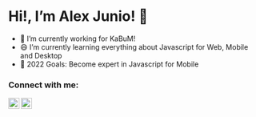<!--
**ajuniodx/ajuniodx** is a ✨ _special_ ✨ repository because its `README.md` (this file) appears on your GitHub profile.
### Hi there 👋
Here are some ideas to get you started:

- 🔭 I’m currently working for KaBuM!
- 😄 I’m currently learning everything about Javascript for Web, Mobile and Desktop
- 🤗 2022 Goals: Become expert in Javascript for Mobile
- ⚡ Fun fact: ...
[![Github Badge](https://img.shields.io/badge/-Github-000?style=flat-square&logo=Github&logoColor=white&link=https://github.com/ajuniodx)](https://github.com/ajuniodx)
-->

# Hi!, I’m  Alex Junio! 👋

- 🔭 I’m currently working for KaBuM!
- 😄 I’m currently learning everything about Javascript for Web, Mobile and Desktop
- 🤗 2022 Goals: Become expert in Javascript for Mobile

### Connect with me:
[<img align="left" alt="esdras-xavier | LinkedIn" width="22px" src="https://cdn.jsdelivr.net/npm/simple-icons@v3/icons/linkedin.svg" />][linkedin]
[<img align="left" alt="Esdras Xavier | Instagram" width="22px" src="https://cdn.jsdelivr.net/npm/simple-icons@v3/icons/instagram.svg" />][instagram]

<br />

[instagram]: https://www.instagram.com/ajuniordx/
[linkedin]: https://www.linkedin.com/in/ux-alexjunio
